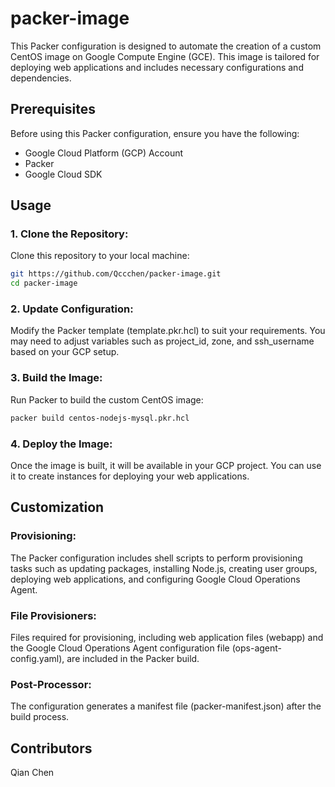 # packer-image

This Packer configuration is designed to automate the creation of a custom CentOS image on Google Compute Engine (GCE). This image is tailored for deploying web applications and includes necessary configurations and dependencies.

## Prerequisites

Before using this Packer configuration, ensure you have the following:

- Google Cloud Platform (GCP) Account
- Packer
- Google Cloud SDK

## Usage

### 1. Clone the Repository: 

Clone this repository to your local machine:
    
```bash
git https://github.com/Qccchen/packer-image.git
cd packer-image
```

### 2. Update Configuration: 

Modify the Packer template (template.pkr.hcl) to suit your requirements. You may need to adjust variables such as project_id, zone, and ssh_username based on your GCP setup.

### 3. Build the Image:
 
 Run Packer to build the custom CentOS image:

```bash
packer build centos-nodejs-mysql.pkr.hcl
```

### 4. Deploy the Image:

Once the image is built, it will be available in your GCP project. You can use it to create instances for deploying your web applications.

## Customization

### Provisioning: 

The Packer configuration includes shell scripts to perform provisioning tasks such as updating packages, installing Node.js, creating user groups, deploying web applications, and configuring Google Cloud Operations Agent.

### File Provisioners: 

Files required for provisioning, including web application files (webapp) and the Google Cloud Operations Agent configuration file (ops-agent-config.yaml), are included in the Packer build.

### Post-Processor: 

The configuration generates a manifest file (packer-manifest.json) after the build process.

## Contributors

Qian Chen


